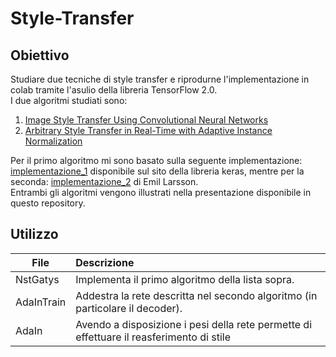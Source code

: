 # Style-Transfer  
## Obiettivo
Studiare due tecniche di style transfer e riprodurne l'implementazione in colab tramite l'asulio della libreria TensorFlow 2.0.  
I due algoritmi studiati sono:  
1. [Image Style Transfer Using Convolutional Neural Networks](https://ieeexplore.ieee.org/document/7780634)
2. [Arbitrary Style Transfer in Real-Time with Adaptive Instance Normalization](https://ieeexplore.ieee.org/document/8237429)  

Per il primo algoritmo mi sono basato sulla seguente implementazione: [implementazione_1](https://keras.io/examples/generative/neural_style_transfer/) disponibile sul sito della libreria keras, mentre per la seconda: [implementazione_2](https://github.com/emla2805/arbitrary-style-transfer) di Emil Larsson.  
Entrambi gli algoritmi vengono illustrati nella presentazione disponibile in questo repository.
## Utilizzo  
| File        | Descrizione           | 
| ------------- |:-------------| 
| NstGatys     | Implementa il primo algoritmo della lista sopra. | 
| AdaInTrain     | Addestra la rete descritta nel secondo algoritmo (in particolare il decoder).       |  
| AdaIn | Avendo a disposizione i pesi della rete permette di effettuare il reasferimento di stile     | 